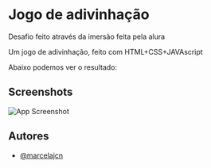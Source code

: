
# Jogo de adivinhação

Desafio feito através da imersão feita pela alura

Um jogo de adivinhação, feito com HTML+CSS+JAVAscript

Abaixo podemos ver o resultado:





## Screenshots

![App Screenshot](https://i.postimg.cc/7qsTQFMz/1112.jpg)




## Autores

- [@marcelajcn](https://www.github.com/marcelajcn)
